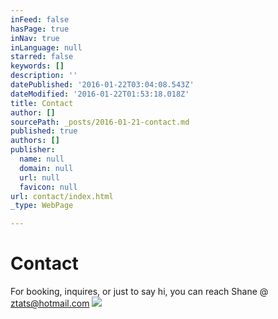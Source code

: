 ```yaml
---
inFeed: false
hasPage: true
inNav: true
inLanguage: null
starred: false
keywords: []
description: ''
datePublished: '2016-01-22T03:04:08.543Z'
dateModified: '2016-01-22T01:53:18.018Z'
title: Contact
author: []
sourcePath: _posts/2016-01-21-contact.md
published: true
authors: []
publisher:
  name: null
  domain: null
  url: null
  favicon: null
url: contact/index.html
_type: WebPage

---
```

# Contact

For booking, inquires, or just to say hi, you can reach Shane @ ztats@hotmail.com
![](https://the-grid-user-content.s3-us-west-2.amazonaws.com/172277b8-d8c2-4439-bf90-ed156b34d8de.jpg)